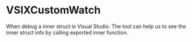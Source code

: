 # VSIXCustomWatch

When debug a inner struct in Visual Studio. The tool can help us to see the inner struct info by calling exported inner function.
